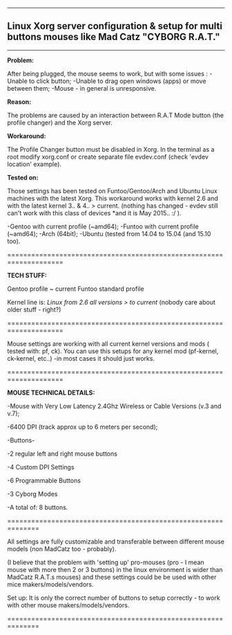 ***

Linux Xorg server configuration & setup for multi buttons mouses like Mad Catz "CYBORG R.A.T."
------------------------------------------------------------------------

----------
**Problem:**

After being plugged, the mouse seems to work, but with some issues :
-Unable to click button;
-Unable to drag open windows (apps) or move between them;
-Mouse - in general is unresponsive.

**Reason:** 

The problems are caused by an interaction between R.A.T Mode button (the profile changer) and the Xorg server. 

**Workaround:** 

The Profile Changer button must be disabled in Xorg. In the terminal as a root modify xorg.conf or create separate file evdev.conf (check 'evdev location' example).

**Tested on:**

Those settings has been tested on Funtoo/Gentoo/Arch and Ubuntu Linux machines with the latest Xorg. This workaround works with kernel 2.6 and with the latest kernel 3.. & 4.. > current. (nothing has changed - evdev still can't work with this class of devices *and it is May 2015.. :/ ).

-Gentoo with current profile (~amd64);
-Funtoo with current profile (~amd64);
-Arch (64bit);
-Ubuntu (tested from 14.04 to 15.04 (and 15.10 too).

====================================================================

**TECH STUFF:**

Gentoo profile ~ current
Funtoo standard profile

Kernel line is: 
*Linux from 2.6 all versions > to current* (nobody care about older stuff - right?)

====================================================================

Mouse settings are working with all current kernel versions and mods ( tested with: pf, ck). You can use this setups for any kernel mod (pf-kernel, ck-kernel, etc..) -in most cases it should just works.

====================================================================

**MOUSE TECHNICAL DETAILS:**

-Mouse with Very Low Latency 2.4Ghz Wireless or Cable Versions (v.3 and v.7);

-6400 DPI (track approx up to 6 meters per second);

-Buttons-

-2 regular left and right mouse buttons

-4 Custom DPI Settings

-6 Programmable Buttons

-3 Cyborg Modes

-A total of: 8 buttons.

==============================================================

All settings are fully customizable and transferable between different mouse models (non MadCatz too - probably).

(I believe that the problem with 'setting up' pro-mouses (pro - I mean mouse with more then 2 or 3 buttons) in the linux environment is wider than MadCatz R.A.T.s mouses) and these settings could be be used with other mice makers/models/vendors.

Set up:
It is only the correct number of buttons to setup correctly - to work with other mouse makers/models/vendors.

==============================================================
